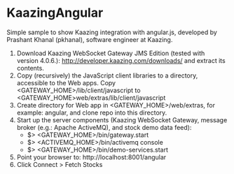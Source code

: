 KaazingAngular
==============

Simple sample to show Kaazing integration with angular.js, developed by Prashant Khanal (pkhanal), software engineer at Kaazing.

1. Download Kaazing WebSocket Gateway JMS Edition (tested with version 4.0.6.): http://developer.kaazing.com/downloads/ and extract its contents.
2. Copy (recursively) the JavaScript client libraries to a directory, accessible to the Web apps. Copy <GATEWAY_HOME>/lib/client/javascript to <GATEWAY_HOME>web/extras/lib/client/javascript
3. Create directory for Web app in <GATEWAY_HOME>/web/extras, for example: angular, and clone repo into this directory.
4. Start up the server components (Kaazing WebSocket Gateway, message broker (e.g.: Apache ActiveMQ), and stock demo data feed):
   - $> <GATEWAY_HOME>/bin/gateway.start
   - $> <ACTIVEMQ_HOME>/bin/activemq console
   - $> <GATEWAY_HOME>/bin/demo-services.start
5. Point your browser to: http://localhost:8001/angular
6. Click Connect > Fetch Stocks
